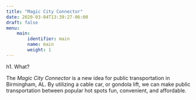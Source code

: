 ```yaml
---
title: "Magic City Connector"
date: 2020-03-04T13:39:27-06:00
draft: false
menu:
    main:
        identifier: main
        name: main
        weight: 1
---
```


h1. What?

The *Magic City Connector* is a new idea for public transportation in
Birmingham, AL. By utilizing a cable car, or gondola lift, we can make
public transportation between popular hot spots fun, convenient, and
affordable.

